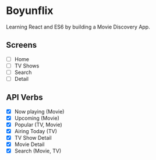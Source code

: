 # Boyunflix

Learning React and ES6 by building a Movie Discovery App.

## Screens
- [ ] Home
- [ ] TV Shows
- [ ] Search
- [ ] Detail

## API Verbs

- [X] Now playing (Movie)
- [X] Upcoming (Movie)
- [X] Popular (TV, Movie)
- [X] Airing Today (TV)
- [X] TV Show Detail
- [X] Movie Detail
- [X] Search (Movie, TV)